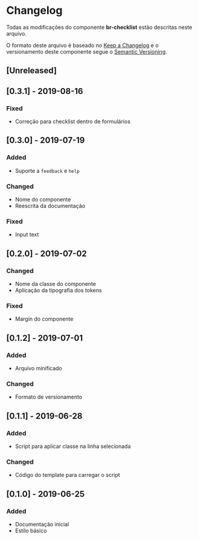 # Changelog
Todas as modificações do componente **br-checklist** estão descritas neste arquivo.

O formato deste arquivo é baseado no [Keep a Changelog](https://keepachangelog.com/en/1.0.0/) e o versionamento deste componente segue o [Semantic Versioning](https://semver.org/spec/v2.0.0.html).

## [Unreleased]

## [0.3.1] - 2019-08-16
### Fixed
- Correção para checklist dentro de formulários

## [0.3.0] - 2019-07-19
### Added
- Suporte a `feedback` e `help`

### Changed
- Nome do componente
- Reescrita da documentação

### Fixed
- Input text

## [0.2.0] - 2019-07-02
### Changed
- Nome da classe do componente
- Aplicação da tipografia dos tokens

### Fixed
- Margin do componente

## [0.1.2] - 2019-07-01
### Added
- Arquivo minificado

### Changed
- Formato de versionamento

## [0.1.1] - 2019-06-28
### Added
- Script para aplicar classe na linha selecionada

### Changed
- Código do template para carregar o script

## [0.1.0] - 2019-06-25
### Added
- Documentação inicial
- Estilo básico
